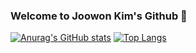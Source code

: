 ### Welcome to Joowon Kim's Github 👋

<!--
**0122wndnjs/0122wndnjs** is a ✨ _special_ ✨ repository because its `README.md` (this file) appears on your GitHub profile.

Here are some ideas to get you started:

- 🔭 I’m currently working on ...
- 🌱 I’m currently learning ...
- 👯 I’m looking to collaborate on ...
- 🤔 I’m looking for help with ...
- 💬 Ask me about ...
- 📫 How to reach me: ...
- 😄 Pronouns: ...
- ⚡ Fun fact: ...
-->
[![Anurag's GitHub stats](https://github-readme-stats.vercel.app/api?username=0122wndnjs)](https://github.com/anuraghazra/github-readme-stats)
﻿[![Top Langs](https://github-readme-stats.vercel.app/api/top-langs/?username=0122wndnjs&langs_count=10&layout=compact&theme=dark)](https://github.com/0122wndnjs/0122wndnjs)﻿



